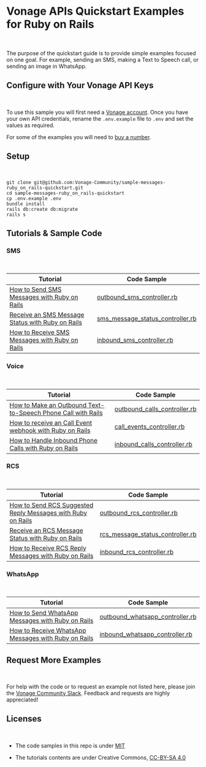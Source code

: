 # Vonage APIs Quickstart Examples for Ruby on Rails
<br>

The purpose of the quickstart guide is to provide simple examples focused on one goal. For example, sending an SMS, making a Text to Speech call, or sending an image in WhatsApp.

## Configure with Your Vonage API Keys
<br>

To use this sample you will first need a [Vonage account](https://dashboard.vonage.com/sign-up). Once you have your own API credentials, rename the `.env.example` file to `.env` and set the values as required.

For some of the examples you will need to [buy a number](https://dashboard.vonage.com/buy-numbers).

## Setup
<br>

```
git clone git@github.com:Vonage-Community/sample-messages-ruby_on_rails-quickstart.git
cd sample-messages-ruby_on_rails-quickstart
cp .env.example .env
bundle install
rails db:create db:migrate
rails s
```

## Tutorials & Sample Code

### SMS
<br>

Tutorial                                                                                                                                                        | Code Sample
--------------------------------------------------------------------------------------------------------------------------------------------------------------- | ------------------------------------------------------------------------------------------
[How to Send SMS Messages with Ruby on Rails](https://developer.vonage.com/en/blog/send-sms-ruby-on-rails-dr)                            | [outbound_sms_controller.rb](app/controllers/outbound_sms_controller.rb)
[Receive an SMS Message Status with Ruby on Rails](#) | [sms_message_status_controller.rb](app/controllers/sms_message_status_controller.rb)
[How to Receive SMS Messages with Ruby on Rails](https://developer.vonage.com/en/blog/receive-sms-messages-ruby-on-rails-dr)                      | [inbound_sms_controller.rb](app/controllers/inbound_sms_controller.rb)

### Voice
<br>

Tutorial                                                                                                                                                           | Code Sample
------------------------------------------------------------------------------------------------------------------------------------------------------------------ | ----------------------------------------------------------------------------
[How to Make an Outbound Text-to-Speech Phone Call with Rails](#)   | [outbound_calls_controller.rb](app/controllers/outbound_calls_controller.rb)
[How to receive an Call Event webhook with Ruby on Rails](#) | [call_events_controller.rb](app/controllers/call_events_controller.rb)
[How to Handle Inbound Phone Calls with Ruby on Rails](#)         | [inbound_calls_controller.rb](app/controllers/inbound_calls_controller.rb)

### RCS
<br>

Tutorial                                                                                                                                                        | Code Sample
--------------------------------------------------------------------------------------------------------------------------------------------------------------- | ------------------------------------------------------------------------------------------
[How to Send RCS Suggested Reply Messages with Ruby on Rails](#)                            | [outbound_rcs_controller.rb](app/controllers/outbound_rcs_controller.rb)
[Receive an RCS Message Status with Ruby on Rails](#) | [rcs_message_status_controller.rb](app/controllers/rcs_message_status_controller.rb)
[How to Receive RCS Reply Messages with Ruby on Rails](#)                            | [inbound_rcs_controller.rb](app/controllers/inbound_rcs_controller.rb)

### WhatsApp
<br>

Tutorial                                                                                                                                                        | Code Sample
--------------------------------------------------------------------------------------------------------------------------------------------------------------- | ------------------------------------------------------------------------------------------
[How to Send WhatsApp Messages with Ruby on Rails](#)                            | [outbound_whatsapp_controller.rb](app/controllers/outbound_whatsapp_controller.rb)
[How to Receive WhatsApp Messages with Ruby on Rails](#)                            | [inbound_whatsapp_controller.rb](app/controllers/inbound_whatsapp_controller.rb)

## Request More Examples
<br>

For help with the code or to request an example not listed here, please join the [Vonage Community Slack](https://developer.vonage.com/en/community/slack). Feedback and requests are highly appreciated!

## Licenses
<br>

- The code samples in this repo is under [MIT](LICENSE)

- The tutorials contents are under Creative Commons, [CC-BY-SA 4.0](https://creativecommons.org/licenses/by-sa/4.0/legalcode)

  ​
